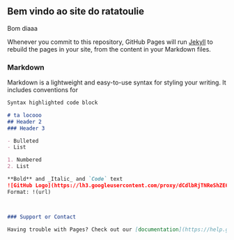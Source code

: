 ## Bem vindo ao site do ratatoulie

Bom diaaa


Whenever you commit to this repository, GitHub Pages will run [Jekyll](https://jekyllrb.com/) to rebuild the pages in your site, from the content in your Markdown files.

### Markdown

Markdown is a lightweight and easy-to-use syntax for styling your writing. It includes conventions for

```markdown
Syntax highlighted code block

# ta locooo
## Header 2
### Header 3

- Bulleted
- List

1. Numbered
2. List

**Bold** and _Italic_ and `Code` text
![GitHub Logo](https://lh3.googleusercontent.com/proxy/dCdlbRjTNReShZE6GTC3HiEwXSzLxsovOL4p3f6DQI3BYITkU3H7eOz22hsJhO9UrtzYw3ULQQyqwCPW_R5FJys66h8INWDLaYPOBRUw6Z8MKxoSAl7XmugiThlWX_cJ9bnV69ty57zVXO4CZS7kMR6QHJ_ZTl8A0KVRGGo0pSQQ1wuPCQ)
Format: !(url)



### Support or Contact

Having trouble with Pages? Check out our [documentation](https://help.github.com/categories/github-pages-basics/) or [contact support](https://github.com/contact) and we’ll help you sort it out.
